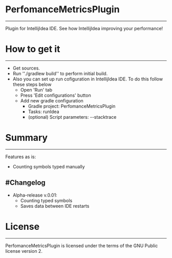 # PerfomanceMetricsPlugin
------------
Plugin for IntellijIdea IDE. See how IntellijIdea improving your performance!
# How to get it
------------
* Get sources.
* Run ''./gradlew build'' to perform initial build.
* Also you can set up run cofiguration in IntellijIdea IDE. To do this follow these steps below
	* Open 'Run' tab
	* Press 'Edit configurations' button
	* Add new gradle configuration
		* Gradle project: PerfomanceMetricsPlugin
		* Tasks: runIdea
		* (optional) Script parameters: --stacktrace
# Summary
------------
Features as is:
* Counting symbols typed manually

#Changelog
------------
* Alpha-release v.0.01:
	* Counting typed symbols
	* Saves data between IDE restarts
# License
------------
PerfomanceMetricsPlugin is licensed under the terms of the GNU Public license version 2.